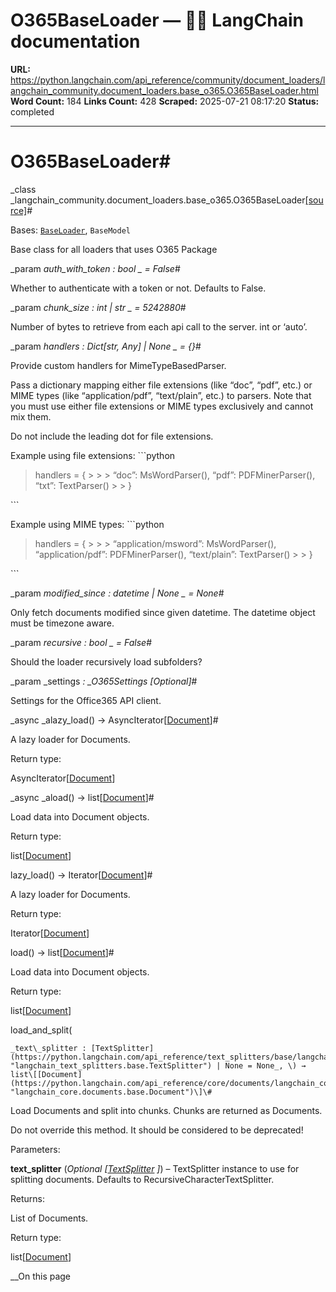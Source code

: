 # O365BaseLoader — 🦜🔗 LangChain  documentation

**URL:** https://python.langchain.com/api_reference/community/document_loaders/langchain_community.document_loaders.base_o365.O365BaseLoader.html
**Word Count:** 184
**Links Count:** 428
**Scraped:** 2025-07-21 08:17:20
**Status:** completed

---

# O365BaseLoader\#

_class _langchain\_community.document\_loaders.base\_o365.O365BaseLoader[\[source\]](https://python.langchain.com/api_reference/_modules/langchain_community/document_loaders/base_o365.html#O365BaseLoader)\#     

Bases: [`BaseLoader`](https://python.langchain.com/api_reference/core/document_loaders/langchain_core.document_loaders.base.BaseLoader.html#langchain_core.document_loaders.base.BaseLoader "langchain_core.document_loaders.base.BaseLoader"), `BaseModel`

Base class for all loaders that uses O365 Package

_param _auth\_with\_token _: bool_ _ = False_\#     

Whether to authenticate with a token or not. Defaults to False.

_param _chunk\_size _: int | str_ _ = 5242880_\#     

Number of bytes to retrieve from each api call to the server. int or ‘auto’.

_param _handlers _: Dict\[str, Any\] | None_ _ = \{\}_\#     

Provide custom handlers for MimeTypeBasedParser.

Pass a dictionary mapping either file extensions \(like “doc”, “pdf”, etc.\) or MIME types \(like “application/pdf”, “text/plain”, etc.\) to parsers. Note that you must use either file extensions or MIME types exclusively and cannot mix them.

Do not include the leading dot for file extensions.

Example using file extensions: \`\`\`python

> handlers = \{ >      >  > “doc”: MsWordParser\(\), “pdf”: PDFMinerParser\(\), “txt”: TextParser\(\) >  > \}

\`\`\`

Example using MIME types: \`\`\`python

> handlers = \{ >      >  > “application/msword”: MsWordParser\(\), “application/pdf”: PDFMinerParser\(\), “text/plain”: TextParser\(\) >  > \}

\`\`\`

_param _modified\_since _: datetime | None_ _ = None_\#     

Only fetch documents modified since given datetime. The datetime object must be timezone aware.

_param _recursive _: bool_ _ = False_\#     

Should the loader recursively load subfolders?

_param _settings _: \_O365Settings_ _\[Optional\]_\#     

Settings for the Office365 API client.

_async _alazy\_load\(\) → AsyncIterator\[[Document](https://python.langchain.com/api_reference/core/documents/langchain_core.documents.base.Document.html#langchain_core.documents.base.Document "langchain_core.documents.base.Document")\]\#     

A lazy loader for Documents.

Return type:     

AsyncIterator\[[Document](https://python.langchain.com/api_reference/core/documents/langchain_core.documents.base.Document.html#langchain_core.documents.base.Document "langchain_core.documents.base.Document")\]

_async _aload\(\) → list\[[Document](https://python.langchain.com/api_reference/core/documents/langchain_core.documents.base.Document.html#langchain_core.documents.base.Document "langchain_core.documents.base.Document")\]\#     

Load data into Document objects.

Return type:     

list\[[Document](https://python.langchain.com/api_reference/core/documents/langchain_core.documents.base.Document.html#langchain_core.documents.base.Document "langchain_core.documents.base.Document")\]

lazy\_load\(\) → Iterator\[[Document](https://python.langchain.com/api_reference/core/documents/langchain_core.documents.base.Document.html#langchain_core.documents.base.Document "langchain_core.documents.base.Document")\]\#     

A lazy loader for Documents.

Return type:     

Iterator\[[Document](https://python.langchain.com/api_reference/core/documents/langchain_core.documents.base.Document.html#langchain_core.documents.base.Document "langchain_core.documents.base.Document")\]

load\(\) → list\[[Document](https://python.langchain.com/api_reference/core/documents/langchain_core.documents.base.Document.html#langchain_core.documents.base.Document "langchain_core.documents.base.Document")\]\#     

Load data into Document objects.

Return type:     

list\[[Document](https://python.langchain.com/api_reference/core/documents/langchain_core.documents.base.Document.html#langchain_core.documents.base.Document "langchain_core.documents.base.Document")\]

load\_and\_split\(

    _text\_splitter : [TextSplitter](https://python.langchain.com/api_reference/text_splitters/base/langchain_text_splitters.base.TextSplitter.html#langchain_text_splitters.base.TextSplitter "langchain_text_splitters.base.TextSplitter") | None = None_, \) → list\[[Document](https://python.langchain.com/api_reference/core/documents/langchain_core.documents.base.Document.html#langchain_core.documents.base.Document "langchain_core.documents.base.Document")\]\#     

Load Documents and split into chunks. Chunks are returned as Documents.

Do not override this method. It should be considered to be deprecated\!

Parameters:     

**text\_splitter** \(_Optional_ _\[_[_TextSplitter_](https://python.langchain.com/api_reference/text_splitters/base/langchain_text_splitters.base.TextSplitter.html#langchain_text_splitters.base.TextSplitter "langchain_text_splitters.base.TextSplitter") _\]_\) – TextSplitter instance to use for splitting documents. Defaults to RecursiveCharacterTextSplitter.

Returns:     

List of Documents.

Return type:     

list\[[Document](https://python.langchain.com/api_reference/core/documents/langchain_core.documents.base.Document.html#langchain_core.documents.base.Document "langchain_core.documents.base.Document")\]

__On this page